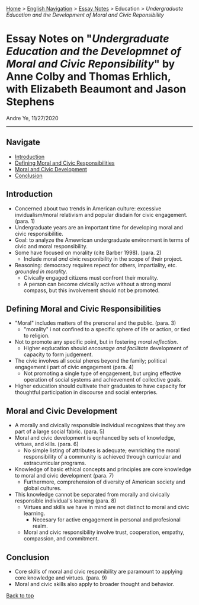 [Home](https://andre-ye.github.io) > [English Navigation](https://andre-ye.github.io/english/english_navigation) > [Essay Notes](https://andre-ye.github.io/english/english_navigation#notes-on-essays) > Education > *Undergraduate Education and the Development of Moral and Civic Reponsibility*

# Essay Notes on "*Undergraduate Education and the Developmnet of Moral and Civic Reponsibility*" by Anne Colby and Thomas Erhlich, with Elizabeth Beaumont and Jason Stephens
Andre Ye, 11/27/2020

---

## Navigate
- [Introduction](#introduction)
- [Defining Moral and Civic Responsibilities](#defining-moral-and-civic-responsibilities)
- [Moral and Civic Development](#moral-and-civic-development)
- [Conclusion](#conclusion)

## Introduction
- Concerned about two trends in American culture: excessive invidualism/moral relativism and popular disdain for civic engagement. (para. 1)
- Undergraduate years are an important time for developing moral and civic responsibilitie.
- Goal: to analyze the Amewrican undergraduate environment in terms of civic and moral responsibility.
- Some have focused on morality (cite Barber 1998). (para. 2)
  - Include moral *and* civic responibility in the scope of their project.
- Reasoning: democracy requires repect for others, impartiality, etc. *grounded in morality*.
  - Civically engaged citizens must confront their morality.
  - A person can become civically active without a strong moral compass, but this involvement should not be promoted.

## Defining Moral and Civic Responsibilities
- "Moral" includes matters of the prersonal and the public. (para. 3)
  - "morality" i not confined to a specific sphere of life or action, or tied to religion.
- Not to promote any specific point, but in fostering *moral reflection*.
  - Higher eqducation should *encourage and facilitate* development of capacity to form judgement.
- The civic involves all social pheres beyond the family; political engagement i part of civic engagement (para. 4)
  - Not promoting a single type of engagement, but urging effective operation of social systems and achievement of collective goals.
- Higher education should cultivate their graduates to have capacity for thoughtful participation in discourse and social enterpries.

## Moral and Civic Development
- A morally and civically responsible individual recognizes that they are part of a large social fabric. (para. 5)
- Moral and civic development is eqnhanced by sets of knowledge, virtues, and kills. (para. 6)
  - No simple listing of attributes is adequate; ewnriching the moral responsibility of a community is achieved through curricular and extracurricular programs.
- Knowledge of basic ethical concepts and principles are core knowledge to moral and civic development (para. 7)
  - Furthermore, comprehension of diversity of American society and global cultures.
- This knowledge cannot be separated from morally and civically responsible individual's learning (para. 8)
  - Virtues and skills we have in mind are not distinct to moral and civic learning.
    - Necesary for active engagement in personal and profesional realm.
  - Moral and civic responsibility involve trust, cooperation, empathy, compassion, and commitment.

## Conclusion
- Core skills of moral and civic responibility are paramount to applying core knowledge and virtues. (para. 9)
- Moral and civic skills also apply to broader thought and behavior.

[Back to top](#)
